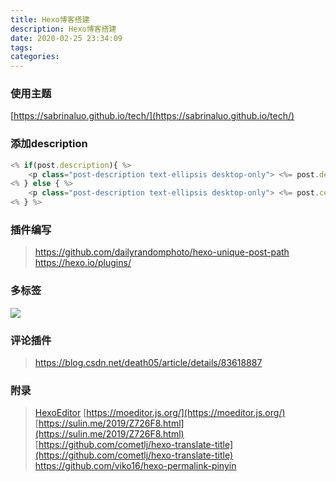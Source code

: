 ```yaml
---
title: Hexo博客搭建
description: Hexo博客搭建
date: 2020-02-25 23:34:09
tags:
categories:
---
```


### 使用主题

[https://sabrinaluo.github.io/tech/](https://sabrinaluo.github.io/tech/)

### 添加description

```js
<% if(post.description){ %>
    <p class="post-description text-ellipsis desktop-only"> <%= post.description %> </p>
<% } else { %>
    <p class="post-description text-ellipsis desktop-only"> <%= post.content.replace(/<[^>]*>/ig, ' ').substr(0, 50) %> </p>
<% } %>
```

### 插件编写
> https://github.com/dailyrandomphoto/hexo-unique-post-path
> https://hexo.io/plugins/

### 多标签
![](/2020_02_25_hexo-bo-ke-da-jian/20200226125747239.png)

### 评论插件
> https://blog.csdn.net/death05/article/details/83618887

### 附录
>[HexoEditor](https://github.com/zhuzhuyule/HexoEditor)
>[https://moeditor.js.org/](https://moeditor.js.org/)
>[https://sulin.me/2019/Z726F8.html](https://sulin.me/2019/Z726F8.html)
>[https://github.com/cometlj/hexo-translate-title](https://github.com/cometlj/hexo-translate-title)
>https://github.com/viko16/hexo-permalink-pinyin
